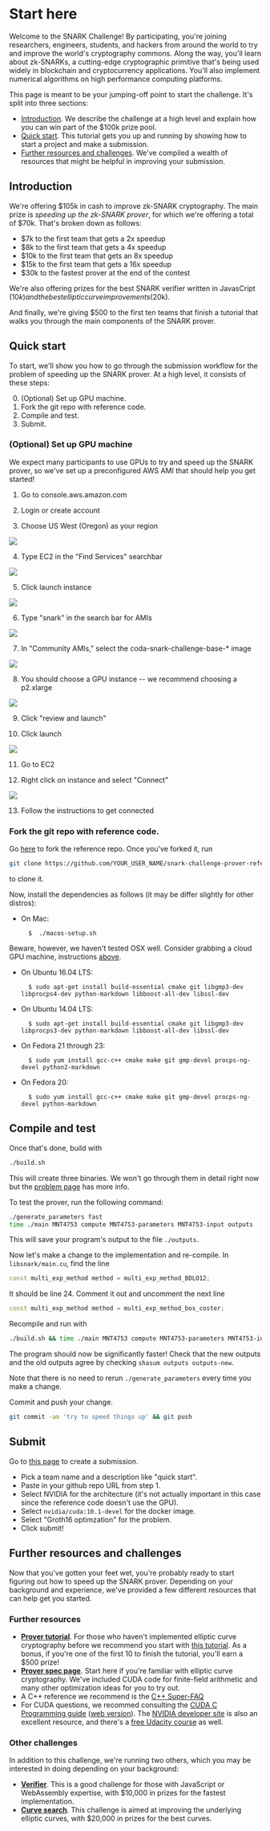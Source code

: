 # Start here 

Welcome to the SNARK Challenge! By participating, you're joining researchers, engineers, students, and hackers from around the world to try and improve the world's cryptography commons. Along the way, you'll learn about zk-SNARKs, a cutting-edge cryptographic primitive that's being used widely in blockchain and cryptocurrency applications. You'll also implement numerical algorithms on high performance computing platforms.

This page is meant to be your jumping-off point to start the challenge. It's split into three sections:

- [Introduction](#introduction). We describe the challenge at a high level and explain how you can win part of the $100k prize pool.
- [Quick start](#quick-start). This tutorial gets you up and running by showing how to start a project and make a submission.  
- [Further resources and challenges](#further-resources-and-challenges). We've compiled a wealth of resources that might be helpful in improving your submission.

## Introduction

We're offering $105k in cash to improve zk-SNARK cryptography. The main prize is *speeding up the zk-SNARK prover*, for which we're offering a total of $70k. That's broken down as follows:

- $7k to the first team that gets a 2x speedup
- $8k to the first team that gets a 4x speedup
- $10k to the first team that gets an 8x speedup
- $15k to the first team that gets a 16x speedup
- $30k to the fastest prover at the end of the contest

We're also offering prizes for the best SNARK verifier written in JavasCript ($10k) and the best elliptic curve improvements ($20k).

And finally, we're giving $500 to the first ten teams that finish a tutorial that walks you through the main components of the SNARK prover.

## Quick start

To start, we'll show you how to go through the submission workflow for the problem of speeding
up the SNARK prover.
At a high level, it consists of these steps:

0. (Optional) Set up GPU machine.
1. Fork the git repo with reference code.
2. Compile and test.
3. Submit.

### (Optional) Set up GPU machine

We expect many participants to use GPUs to try and speed up the SNARK prover, so we've set up a preconfigured AWS AMI that should help you get started!

1. Go to console.aws.amazon.com

2. Login or create account

3. Choose US West (Oregon) as your region

<img src="static/oregon.png">

4. Type EC2 in the "Find Services" searchbar

<img src="static/ec2.png">

5. Click launch instance

<img src="static/launch.png">

6. Type "snark" in the search bar for AMIs

<img src="static/snark.png">

7. In "Community AMIs," select the coda-snark-challenge-base-* image

<img src="static/ami.png">

8. You should choose a GPU instance -- we recommend choosing a p2.xlarge

<img src="static/p2x.png">

9. Click "review and launch"

10. Click launch

<img src="static/launchv2.png">

11. Go to EC2

12. Right click on instance and select "Connect"

<img src="static/connect.png">

13. Follow the instructions to get connected

### Fork the git repo with reference code.

Go [here](https://github.com/CodaProtocol/snark-challenge-prover-reference) to fork the reference repo. Once you've
forked it, run
```bash
git clone https://github.com/YOUR_USER_NAME/snark-challenge-prover-reference.git
```
to clone it.

Now, install the dependencies as follows (it may be differ slightly for
other distros):

- On Mac:

        $  ./macos-setup.sh

Beware, however, we haven't tested OSX well. Consider grabbing a cloud GPU machine, instructions [above](#cloud-setup).

* On Ubuntu 16.04 LTS:

        $ sudo apt-get install build-essential cmake git libgmp3-dev libprocps4-dev python-markdown libboost-all-dev libssl-dev

* On Ubuntu 14.04 LTS:

        $ sudo apt-get install build-essential cmake git libgmp3-dev libprocps3-dev python-markdown libboost-all-dev libssl-dev

* On Fedora 21 through 23:

        $ sudo yum install gcc-c++ cmake make git gmp-devel procps-ng-devel python2-markdown

* On Fedora 20:

        $ sudo yum install gcc-c++ cmake make git gmp-devel procps-ng-devel python-markdown

## Compile and test

Once that's done, build with
```bash
./build.sh
```

This will create three binaries. We won't go through them in detail right now but the [problem page](https://coinlist.co/build/coda/pages/problem-07-groth16-prover-challenges) has more info.

To test the prover, run the following command:
```bash
./generate_parameters fast
time ./main MNT4753 compute MNT4753-parameters MNT4753-input outputs
```
This will save your program's output to the file `./outputs`.

Now let's make a change to the implementation and re-compile.
In `libsnark/main.cu`, find the line 
```c++
const multi_exp_method method = multi_exp_method_BDLO12;
```
It should be line 24. Comment it out and uncomment the next line
```c++
const multi_exp_method method = multi_exp_method_bos_coster;
```

Recompile and run with
```bash
./build.sh && time ./main MNT4753 compute MNT4753-parameters MNT4753-input outputs-new
```

The program should now be significantly faster!
Check that the new outputs and the old outputs agree by checking
`shasum outputs outputs-new`.

Note that there is no need to rerun  `./generate_parameters` every time you make a change.

Commit and push your change.
```bash
git commit -am 'try to speed things up' && git push
```

## Submit

Go to [this page](https://coinlist.co/build/coda/projects/new) to create a submission.

- Pick a team name and a description like "quick start".
- Paste in your github repo URL from step 1.
- Select NVIDIA for the architecture (it's not actually important in this case since the reference code doesn't use the GPU).
- Select `nvidia/cuda:10.1-devel` for the docker image.
- Select "Groth16 optimzation" for the problem.
- Click submit!

## Further resources and challenges

Now that you've gotten your feet wet, you're probably ready to
start figuring out how to speed up the SNARK prover. Depending on 
your background and experience, we've provided a few different 
resources that can help get you started.

### Further resources

- [**Prover tutorial**](https://coinlist.co/build/coda/pages/tutorial). For those who haven't implemented elliptic curve cryptography before we recommend you start with [this tutorial](https://coinlist.co/build/coda/pages/tutorial). As a bonus, if you're one of the first 10 to finish the tutorial, you'll earn a $500 prize!
- [**Prover spec page**](https://coinlist.co/build/coda/pages/problem-07-groth16-prover-challenges). Start here if you're familiar with elliptic curve cryptography. We've included CUDA code for finite-field arithmetic and many other optimization ideas for you to try out.
- A C++ reference we recommend is the [C++ Super-FAQ](https://isocpp.org/faq)
- For CUDA questions, we recommed consulting the [CUDA C Programming guide](https://docs.nvidia.com/cuda/pdf/CUDA_C_Programming_Guide.pdf) ([web version](https://docs.nvidia.com/cuda/cuda-c-programming-guide/)). The [NVIDIA developer site](https://docs.nvidia.com/cuda/) is also an excellent resource, and there's a [free Udacity course](https://developer.nvidia.com/udacity-cs344-intro-parallel-programming) as well.

### Other challenges

In addition to this challenge, we're running two others, which you may be interested in doing depending on your background:

- [**Verifier**](https://coinlist.co/build/coda/pages/verifier). This is a good challenge for those with JavaScript or WebAssembly expertise, with $10,000 in prizes for the fastest implementation.
- [**Curve search**](https://coinlist.co/build/coda/pages/theory). This challenge is aimed at improving the underlying elliptic curves, with $20,000 in prizes for the best curves.

